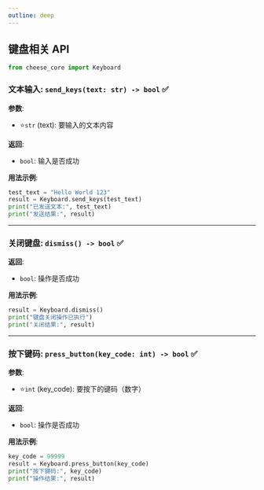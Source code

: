 ```yaml
---
outline: deep
---
```


## 键盘相关 API

```python
from cheese_core import Keyboard
```

### 文本输入: `send_keys(text: str) -> bool`  :white_check_mark:

**参数**:

- ⭐`str` (text): 要输入的文本内容

**返回**:

- `bool`: 输入是否成功

**用法示例**:

```python
test_text = "Hello World 123"
result = Keyboard.send_keys(test_text)
print("已发送文本:", test_text)
print("发送结果:", result)
```

---

### 关闭键盘: `dismiss() -> bool`  :white_check_mark:


**返回**:

- `bool`: 操作是否成功

**用法示例**:

```python
result = Keyboard.dismiss()
print("键盘关闭操作已执行")
print("关闭结果:", result)
```

---

### 按下键码: `press_button(key_code: int) -> bool`  :white_check_mark:

**参数**:

- ⭐`int` (key_code): 要按下的键码（数字）

**返回**:

- `bool`: 操作是否成功

**用法示例**:

```python
key_code = 99999
result = Keyboard.press_button(key_code)
print("按下键码:", key_code)
print("操作结果:", result)
```